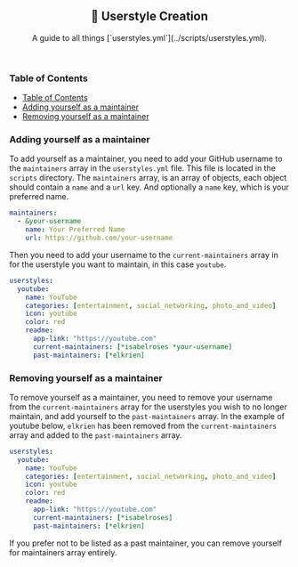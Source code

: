 <p align="center">
  <h2 align="center">📖 Userstyle Creation</h2>
</p>

<p align="center">
	A guide to all things [`userstyles.yml`](../scripts/userstyles.yml).
</p>

&nbsp;

### Table of Contents

<!--toc:start-->

- [Table of Contents](#table-of-contents)
- [Adding yourself as a maintainer](#adding-yourself-as-a-maintainer)
- [Removing yourself as a maintainer](#removing-yourself-as-a-maintainer)

<!--toc:end-->

### Adding yourself as a maintainer

To add yourself as a maintainer, you need to add your GitHub username to the
`maintainers` array in the `userstyles.yml` file. This file is located in the
`scripts` directory. The `maintainers` array, is an array of objects, each
object should contain a `name` and a `url` key. And optionally a `name` key,
which is your preferred name.

```yaml
maintainers:
  - &your-username
    name: Your Preferred Name
    url: https://github.com/your-username
```

Then you need to add your username to the `current-maintainers` array in for the
userstyle you want to maintain, in this case `youtube`.

```yaml
userstyles:
  youtube:
    name: YouTube
    categories: [entertainment, social_networking, photo_and_video]
    icon: youtube
    color: red
    readme:
      app-link: "https://youtube.com"
      current-maintainers: [*isabelroses *your-username]
      past-maintainers: [*elkrien]
```

### Removing yourself as a maintainer

To remove yourself as a maintainer, you need to remove your username from the
`current-maintainers` array for the userstyles you wish to no longer maintain,
and add yourself to the `past-maintainers` array. In the example of youtube
below, `elkrien` has been removed from the `current-maintainers` array and added
to the `past-maintainers` array.

```yaml
userstyles:
  youtube:
    name: YouTube
    categories: [entertainment, social_networking, photo_and_video]
    icon: youtube
    color: red
    readme:
      app-link: "https://youtube.com"
      current-maintainers: [*isabelroses]
      past-maintainers: [*elkrien]
```

If you prefer not to be listed as a past maintainer, you can remove yourself for
maintainers array entirely.

